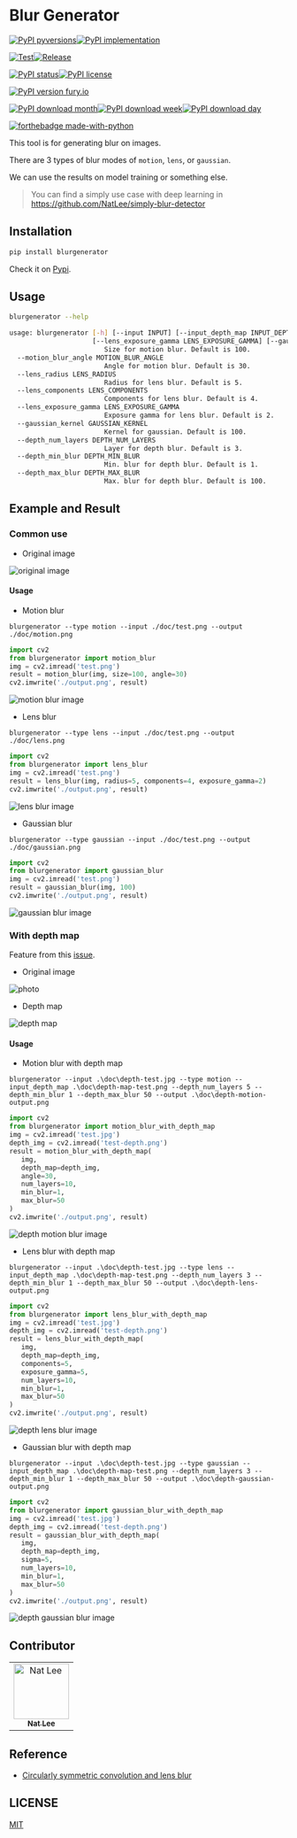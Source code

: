# Blur Generator

[![PyPI pyversions](https://img.shields.io/pypi/pyversions/BlurGenerator.svg)](https://pypi.python.org/pypi/BlurGenerator/)[![PyPI implementation](https://img.shields.io/pypi/implementation/BlurGenerator.svg)](https://pypi.python.org/pypi/BlurGenerator/)

[![Test](https://github.com/NatLee/Blur-Generator/actions/workflows/test.yml/badge.svg)](https://github.com/NatLee/Blur-Generator/actions/workflows/test.yml)[![Release](https://github.com/NatLee/Blur-Generator/actions/workflows/release.yml/badge.svg)](https://github.com/NatLee/Blur-Generator/actions/workflows/release.yml)

[![PyPI status](https://img.shields.io/pypi/status/BlurGenerator.svg)](https://pypi.python.org/pypi/BlurGenerator/)[![PyPI license](https://img.shields.io/pypi/l/BlurGenerator.svg)](https://pypi.python.org/pypi/BlurGenerator/)

[![PyPI version fury.io](https://badge.fury.io/py/BlurGenerator.svg)](https://pypi.python.org/pypi/BlurGenerator/)

[![PyPI download month](https://img.shields.io/pypi/dm/BlurGenerator.svg)](https://pypi.python.org/pypi/BlurGenerator/)[![PyPI download week](https://img.shields.io/pypi/dw/BlurGenerator.svg)](https://pypi.python.org/pypi/BlurGenerator/)[![PyPI download day](https://img.shields.io/pypi/dd/BlurGenerator.svg)](https://pypi.python.org/pypi/BlurGenerator/)

[![forthebadge made-with-python](http://ForTheBadge.com/images/badges/made-with-python.svg)](https://www.python.org/)

This tool is for generating blur on images.

There are 3 types of blur modes of `motion`, `lens`, or `gaussian`.

We can use the results on model training or something else.

> You can find a simply use case with deep learning in https://github.com/NatLee/simply-blur-detector

## Installation

```bash
pip install blurgenerator
```

Check it on [Pypi](https://pypi.org/project/BlurGenerator/).

## Usage

```bash
blurgenerator --help
```

```bash
usage: blurgenerator [-h] [--input INPUT] [--input_depth_map INPUT_DEPTH_MAP] [--output OUTPUT] [--type TYPE] [--motion_blur_size MOTION_BLUR_SIZE] [--motion_blur_angle MOTION_BLUR_ANGLE] [--lens_radius LENS_RADIUS] [--lens_components LENS_COMPONENTS]
                     [--lens_exposure_gamma LENS_EXPOSURE_GAMMA] [--gaussian_kernel GAUSSIAN_KERNEL] [--depth_num_layers DEPTH_NUM_LAYERS] [--depth_min_blur DEPTH_MIN_BLUR] [--depth_max_blur DEPTH_MAX_BLUR]
                        Size for motion blur. Default is 100.
  --motion_blur_angle MOTION_BLUR_ANGLE
                        Angle for motion blur. Default is 30.
  --lens_radius LENS_RADIUS
                        Radius for lens blur. Default is 5.
  --lens_components LENS_COMPONENTS
                        Components for lens blur. Default is 4.
  --lens_exposure_gamma LENS_EXPOSURE_GAMMA
                        Exposure gamma for lens blur. Default is 2.
  --gaussian_kernel GAUSSIAN_KERNEL
                        Kernel for gaussian. Default is 100.
  --depth_num_layers DEPTH_NUM_LAYERS
                        Layer for depth blur. Default is 3.
  --depth_min_blur DEPTH_MIN_BLUR
                        Min. blur for depth blur. Default is 1.
  --depth_max_blur DEPTH_MAX_BLUR
                        Max. blur for depth blur. Default is 100.
```

## Example and Result

### Common use

- Original image

![original image](https://github.com/NatLee/Blur-Generator/raw/main/doc/test.png)

#### Usage

- Motion blur

`blurgenerator --type motion --input ./doc/test.png --output ./doc/motion.png`

```python
import cv2
from blurgenerator import motion_blur
img = cv2.imread('test.png')
result = motion_blur(img, size=100, angle=30)
cv2.imwrite('./output.png', result)
```

![motion blur image](https://github.com/NatLee/Blur-Generator/raw/main/doc/motion.png)

- Lens blur

`blurgenerator --type lens --input ./doc/test.png --output ./doc/lens.png`

```python
import cv2
from blurgenerator import lens_blur
img = cv2.imread('test.png')
result = lens_blur(img, radius=5, components=4, exposure_gamma=2)
cv2.imwrite('./output.png', result)
```

![lens blur image](https://github.com/NatLee/Blur-Generator/raw/main/doc/lens.png)

- Gaussian blur

`blurgenerator --type gaussian --input ./doc/test.png --output ./doc/gaussian.png`

```python
import cv2
from blurgenerator import gaussian_blur
img = cv2.imread('test.png')
result = gaussian_blur(img, 100)
cv2.imwrite('./output.png', result)
```

![gaussian blur image](https://github.com/NatLee/Blur-Generator/raw/main/doc/gaussian.png)

### With depth map

Feature from this [issue](https://github.com/NatLee/Blur-Generator/issues/1).

- Original image

![photo](https://github.com/NatLee/Blur-Generator/raw/main/doc/depth-test.jpg)

- Depth map

![depth map](https://github.com/NatLee/Blur-Generator/raw/main/doc/depth-map-test.png)

#### Usage

- Motion blur with depth map

`blurgenerator --input .\doc\depth-test.jpg --type motion --input_depth_map .\doc\depth-map-test.png --depth_num_layers 5 --depth_min_blur 1 --depth_max_blur 50 --output .\doc\depth-motion-output.png`

```python
import cv2
from blurgenerator import motion_blur_with_depth_map
img = cv2.imread('test.jpg')
depth_img = cv2.imread('test-depth.png')
result = motion_blur_with_depth_map(
   img,
   depth_map=depth_img,
   angle=30,
   num_layers=10,
   min_blur=1,
   max_blur=50
)
cv2.imwrite('./output.png', result)
```

![depth motion blur image](https://github.com/NatLee/Blur-Generator/raw/main/doc/depth-motion-output.png)

- Lens blur with depth map

`blurgenerator --input .\doc\depth-test.jpg --type lens --input_depth_map .\doc\depth-map-test.png --depth_num_layers 3 --depth_min_blur 1 --depth_max_blur 50 --output .\doc\depth-lens-output.png`

```python
import cv2
from blurgenerator import lens_blur_with_depth_map
img = cv2.imread('test.jpg')
depth_img = cv2.imread('test-depth.png')
result = lens_blur_with_depth_map(
   img,
   depth_map=depth_img,
   components=5,
   exposure_gamma=5,
   num_layers=10,
   min_blur=1,
   max_blur=50
)
cv2.imwrite('./output.png', result)
```

![depth lens blur image](https://github.com/NatLee/Blur-Generator/raw/main/doc/depth-lens-output.png)

- Gaussian blur with depth map

`blurgenerator --input .\doc\depth-test.jpg --type gaussian --input_depth_map .\doc\depth-map-test.png --depth_num_layers 3 --depth_min_blur 1 --depth_max_blur 50 --output .\doc\depth-gaussian-output.png`

```python
import cv2
from blurgenerator import gaussian_blur_with_depth_map
img = cv2.imread('test.jpg')
depth_img = cv2.imread('test-depth.png')
result = gaussian_blur_with_depth_map(
   img,
   depth_map=depth_img,
   sigma=5,
   num_layers=10,
   min_blur=1,
   max_blur=50
)
cv2.imwrite('./output.png', result)
```

![depth gaussian blur image](https://github.com/NatLee/Blur-Generator/raw/main/doc/depth-gaussian-output.png)

## Contributor

<!-- ALL-CONTRIBUTORS-LIST:START - Do not remove or modify this section -->
<!-- prettier-ignore-start -->
<!-- markdownlint-disable -->
<table>
  <tbody>
    <tr>
      <td align="center"><a href="https://github.com/NatLee"><img src="https://avatars.githubusercontent.com/u/10178964?v=3?s=100" width="100px;" alt="Nat Lee"/><br /><sub><b>Nat Lee</b></sub></a></td>
    </tr>
  </tbody>
</table>

<!-- markdownlint-restore -->
<!-- prettier-ignore-end -->

<!-- ALL-CONTRIBUTORS-LIST:END -->

## Reference

- [Circularly symmetric convolution and lens blur](http://yehar.com/blog/?p=1495)


## LICENSE

[MIT](LICENSE)
